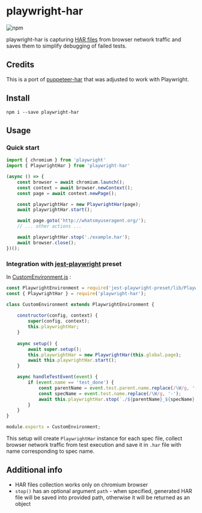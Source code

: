 # playwright-har

![npm](https://img.shields.io/npm/v/playwright-har?color=blue)

playwright-har is capturing [HAR files](https://en.wikipedia.org/wiki/HAR_(file_format)) from browser network traffic and saves them to simplify debugging of failed tests.

## Credits

This is a port of [puppeteer-har](https://github.com/Everettss/puppeteer-har) that was adjusted to work with Playwright.

## Install

```
npm i --save playwright-har
```

## Usage

### Quick start

```ts
import { chromium } from 'playwright'
import { PlaywrightHar } from 'playwright-har'

(async () => {
    const browser = await chromium.launch();
    const context = await browser.newContext();
    const page = await context.newPage();

    const playwrightHar = new PlaywrightHar(page);
    await playwrightHar.start();

    await page.goto('http://whatsmyuseragent.org/');
    // ... other actions ...

    await playwrightHar.stop('./example.har');
    await browser.close();
})();
```

### Integration with [jest-playwright](https://github.com/playwright-community/jest-playwright) preset

In [CustomEnvironment.js](https://github.com/playwright-community/jest-playwright#usage-with-custom-testenvironment) :

```js
const PlaywrightEnvironment = require('jest-playwright-preset/lib/PlaywrightEnvironment').default
const { PlaywrightHar } = require('playwright-har');

class CustomEnvironment extends PlaywrightEnvironment {
    
    constructor(config, context) {
        super(config, context);
        this.playwrightHar;
    }
    
    async setup() {
        await super.setup();
        this.playwrightHar = new PlaywrightHar(this.global.page);
        await this.playwrightHar.start();
    }

    async handleTestEvent(event) {
        if (event.name == 'test_done') {
            const parentName = event.test.parent.name.replace(/\W/g, '-');
            const specName = event.test.name.replace(/\W/g, '-');
            await this.playwrightHar.stop(`./${parentName}_${specName}.har`);
        }
    }
}

module.exports = CustomEnvironment;
```

This setup will create `PlaywrightHar` instance for each spec file, collect browser network traffic from test execution and save it in `.har` file with name corresponding to spec name.

## Additional info

* HAR files collection works only on chromium browser
* `stop()` has an optional argument `path` - when specified, generated HAR file will be saved into provided path, otherwise it will be returned as an object

